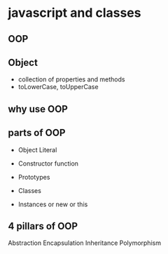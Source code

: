 # javascript and classes

## OOP 

## Object 
- collection of properties and methods
- toLowerCase, toUpperCase

## why use OOP

## parts of OOP
- Object Literal

- Constructor function
- Prototypes
- Classes 
- Instances or new or this

## 4 pillars of OOP
Abstraction
Encapsulation
Inheritance
Polymorphism